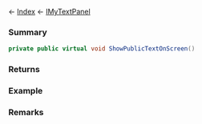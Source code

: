 ← [Index](Api-Index) ← [IMyTextPanel](Sandbox.ModAPI.Ingame.IMyTextPanel)

### Summary

```csharp
private public virtual void ShowPublicTextOnScreen()
```

### Returns

### Example

### Remarks

